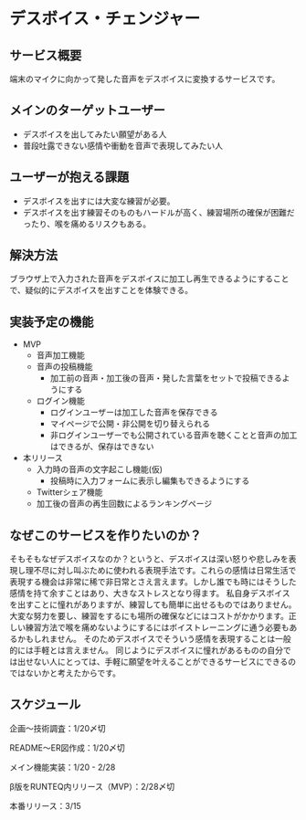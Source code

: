 # デスボイス・チェンジャー

## サービス概要

端末のマイクに向かって発した音声をデスボイスに変換するサービスです。

## メインのターゲットユーザー

- デスボイスを出してみたい願望がある人
- 普段吐露できない感情や衝動を音声で表現してみたい人

## ユーザーが抱える課題

- デスボイスを出すには大変な練習が必要。
- デスボイスを出す練習そのものもハードルが高く、練習場所の確保が困難だったり、喉を痛めるリスクもある。

## 解決方法

ブラウザ上で入力された音声をデスボイスに加工し再生できるようにすることで、疑似的にデスボイスを出すことを体験できる。

## 実装予定の機能

- MVP
  - 音声加工機能
  - 音声の投稿機能
    - 加工前の音声・加工後の音声・発した言葉をセットで投稿できるようにする
  - ログイン機能
    - ログインユーザーは加工した音声を保存できる
    - マイページで公開・非公開を切り替えられる
    - 非ログインユーザーでも公開されている音声を聴くことと音声の加工はできるが、保存はできない
- 本リリース
  - 入力時の音声の文字起こし機能(仮)
    - 投稿時に入力フォームに表示し編集もできるようにする
  - Twitterシェア機能
  - 加工後の音声の再生回数によるランキングページ

## なぜこのサービスを作りたいのか？

そもそもなぜデスボイスなのか？というと、デスボイスは深い怒りや悲しみを表現し理不尽に対し叫ぶために使われる表現手法です。これらの感情は日常生活で表現する機会は非常に稀で非日常とさえ言えます。しかし誰でも時にはそうした感情を持て余すことはあり、大きなストレスとなり得ます。
私自身デスボイスを出すことに憧れがありますが、練習しても簡単に出せるものではありません。大変な努力を要し、練習をするにも場所の確保などにはコストがかかります。正しい練習方法で喉を痛めないようにするにはボイストレーニングに通う必要もあるかもしれません。
そのためデスボイスでそういう感情を表現することは一般的には手軽とは言えません。
同じようにデスボイスに憧れがあるものの自分では出せない人にとっては、手軽に願望を叶えることができるサービスにできるのではないかと考えたからです。

## スケジュール

企画〜技術調査：1/20〆切

README〜ER図作成：1/20〆切

メイン機能実装：1/20 - 2/28

β版をRUNTEQ内リリース（MVP）：2/28〆切

本番リリース：3/15